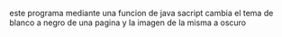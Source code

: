 este programa mediante una funcion de java sacript cambia el tema de blanco a negro de una pagina y la imagen de la misma a oscuro
